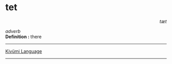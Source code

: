 
# tet

<div align="right"><i>tæt</i></div>

*adverb*  
**Definition :** there  

---

[Kivümi Language](../README.md)

---
